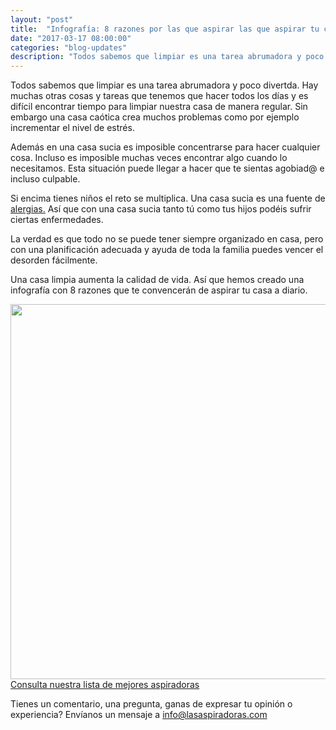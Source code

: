 ```yaml
---
layout: "post"
title:  "Infografía: 8 razones por las que aspirar las que aspirar tu casa a diario"
date: "2017-03-17 08:00:00"
categories: "blog-updates"
description: "Todos sabemos que limpiar es una tarea abrumadora y poco divertda. Hay muchas otras cosas y tareas que tenemos que hacer todos los días y es difícil encontrar tiempo para limpiar nuestra casa de manera regular."
---
```

Todos sabemos que limpiar es una tarea abrumadora y poco divertda. Hay muchas otras cosas y tareas que tenemos que hacer todos los días y es difícil encontrar tiempo para limpiar nuestra casa de manera regular. Sin embargo una casa caótica crea muchos problemas como por ejemplo incrementar el nivel de estrés.

Además en una casa sucia es imposible concentrarse para hacer cualquier cosa. Incluso es imposible muchas veces encontrar algo cuando lo necesitamos. Esta situación puede llegar a hacer que te sientas agobiad@ e incluso culpable.

Si encima tienes niños el reto se multiplica. Una casa sucia es una fuente de [alergias.](http://www.lasaspiradoras.com/blog-updates/2017/03/10/como-cuidar-de-las-personas-alergicas-en-el-hogar.html) Así que con una casa sucia tanto tú como tus hijos podéis sufrir ciertas enfermedades.

La verdad es que todo no se puede tener siempre organizado en casa, pero con una planificación adecuada y ayuda de toda la familia puedes vencer el desorden fácilmente.

Una casa limpia aumenta la calidad de vida. Así que hemos creado una infografía con 8 razones que te convencerán de aspirar tu casa a diario.

<div class="text-center">
<img src="{{ site.url }}/assets/img/varias/8-razones-por-las-que-aspirar-tu-casa-a-diario.png" width="600" height="auto" alt="">
</div>

<div class="text-center">
  <a class="alert hollow button" href="{{ site.url }}/#inicio"> Consulta nuestra lista de mejores aspiradoras</a>
</div>

Tienes un comentario, una pregunta, ganas de expresar tu opinión o experiencia? Envíanos un mensaje a info@lasaspiradoras.com
